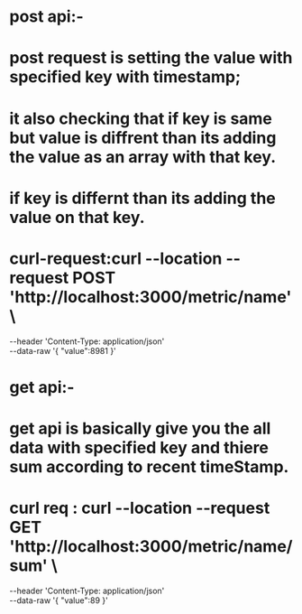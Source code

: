 # post api:-
# post request is setting the value with specified key with timestamp;
# it also checking that if key is same but value is diffrent  than its adding the value as an array with that key.
# if key  is differnt than its adding the value on that key.
# curl-request:curl --location --request POST 'http://localhost:3000/metric/name' \
--header 'Content-Type: application/json' \
--data-raw '{
    "value":8981
}'

# get api:-
# get api is basically give you the all data with specified key and thiere sum according to recent timeStamp.
# curl req : curl --location --request GET 'http://localhost:3000/metric/name/sum' \
--header 'Content-Type: application/json' \
--data-raw '{
    "value":89
}'
